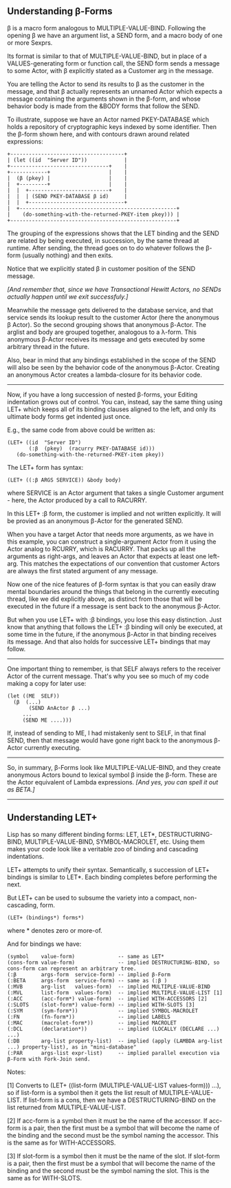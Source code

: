 Understanding β-Forms
---
β is a macro form analogous to MULTIPLE-VALUE-BIND. Following the opening β we have an argument list, a SEND form, and a macro body of one or more Sexprs. 

Its format is similar to that of MULTIPLE-VALUE-BIND, but in place of a VALUES-generating form or function call, the SEND form sends a message to some Actor, with β explicitly stated as a Customer arg in the message. 

You are telling the Actor to send its results to β as the customer in the message, and that β actually represents an unnamed Actor which expects a message containing the arguments shown in the β-form, and whose behavior body is made from the &BODY forms that follow the SEND.

To illustrate, suppose we have an Actor named PKEY-DATABASE which holds a repository of cryptographic keys indexed by some identifier. Then the β-form shown here, and with contours drawn around related expressions:

```
+-------------------------------------+
| (let ((id  "Server ID"))            |
+--------------------------------+    |
+------------+                   |    |
|  (β (pkey) |                   |    |
|  +---------+                   |    |
|  |  +--------------------------+    |
|  |  | (SEND PKEY-DATABASE β id)     |
|  |  +-------------------------------+
|  +---------------------------------------------------+
|    (do-something-with-the-returned-PKEY-item pkey))) |
+------------------------------------------------------+
```

The grouping of the expressions shows that the LET binding and the SEND are related by being executed, in succession, by the same thread at runtime. After sending, the thread goes on to do whatever follows the β-form (usually nothing) and then exits. 

Notice that we explicitly stated β in customer position of the SEND message. 

_[And remember that, since we have Transactional Hewitt Actors, no SENDs actually happen until we exit successfuly.]_

Meanwhile the message gets delivered to the database service, and that service sends its lookup result to the customer Actor (here the anonymous β Actor). So the second grouping shows that anonymous β-Actor. The arglist and body are grouped together, analogous to a λ-form. This anonymous β-Actor receives its message and gets executed by some arbitrary thread in the future.

Also, bear in mind that any bindings established in the scope of the SEND will also be seen by the behavior code of the anonymous β-Actor. Creating an anonymous Actor creates a lambda-closure for its behavior code.

---

Now, if you have a long succession of nested β-forms, your Editing indentation grows out of control. You can, instead, say the same thing using LET+ which keeps all of its binding clauses aligned to the left, and only its ultimate body forms get indented just once. 

E.g., the same code from above could be written as:
```
(LET+ ((id  "Server ID")
       (:β  (pkey)  (racurry PKEY-DATABASE id)))
   (do-something-with-the-returned-PKEY-item pkey))
```
The LET+ form has syntax:
```
(LET+ ((:β ARGS SERVICE)) &body body)
```
where SERVICE is an Actor argument that takes a single Customer argument - here, the Actor produced by a call to RACURRY. 

In this LET+ :β form, the customer is implied and not written explicitly. It will be provied as an anonymous β-Actor for the generated SEND.

When you have a target Actor that needs more arguments, as we have in this example, you can construct a single-argument Actor from it using the Actor analog to RCURRY, which is RACURRY. That packs up all the arguments as right-args, and leaves an Actor that expects at least one left-arg. This matches the expectations of our convention that customer Actors are always the first stated argument of any message.

Now one of the nice features of β-form syntax is that you can easily draw mental boundaries around the things that belong in the currently executing thread, like we did explicitly above, as distinct from those that will be executed in the future if a message is sent back to the anonymous β-Actor. 

But when you use LET+ with :β bindings, you lose this easy distinction. Just know that anything that follows the LET+ :β binding will only be executed, at some time in the future, if the anonymous β-Actor in that binding receives its message. And that also holds for successive LET+ bindings that may follow.

---

One important thing to remember, is that SELF always refers to the receiver Actor of the current message. That's why you see so much of my code making a copy for later use:
```
(let ((ME  SELF))
  (β  (...)
       (SEND AnActor β ...)
     ...
     (SEND ME ....)))
```

If, instead of sending to ME, I had mistakenly sent to SELF, in that final SEND, then that message would have gone right back to the anonymous β-Actor currently executing.

--- 

So, in summary, β-Forms look like MULTIPLE-VALUE-BIND, and they create anonymous Actors bound to lexical symbol β inside the β-form. These are the Actor equivalent of Lambda expressions. _[And yes, you can spell it out as BETA.]_

---


Understanding LET+
---

Lisp has so many different binding forms: LET, LET*, DESTRUCTURING-BIND, MULTIPLE-VALUE-BIND, SYMBOL-MACROLET, etc. Using them makes your code look like a veritable zoo of binding and cascading indentations. 

LET+ attempts to unify their syntax. Semantically, s succession of LET+ bindings is similar to LET*. Each binding completes before performing the next.

But LET+ can be used to subsume the variety into a compact, non-cascading, form.

```
(LET+ (bindings*) forms*)
```
where * denotes zero or more-of.

And for bindings we have:
```
(symbol    value-form)              -- same as LET*
(cons-form value-form)              -- implied DESTRUCTURING-BIND, so cons-form can represent an arbitrary tree.
(:β        args-form  service-form) -- implied β-Form
(:BETA     args-form  service-form) -- same as (:β )
(:MVB      arg-list   values-form)  -- implied MULTIPLE-VALUE-BIND
(:MVL      list-form  values-form)  -- implied MULTIPLE-VALUE-LIST [1]
(:ACC      (acc-form*) value-form)  -- implied WITH-ACCESSORS [2]
(:SLOTS    (slot-form*) value-form) -- implied WITH-SLOTS [3]
(:SYM      (sym-form*))             -- implied SYMBOL-MACROLET
(:FN       (fn-form*))              -- implied LABELS
(:MAC      (macrolet-form*))        -- implied MACROLET
(:DCL      (declaration*))          -- implied (LOCALLY (DECLARE ...) ...)
(:DB       arg-list property-list)  -- implied (apply (LAMBDA arg-list ...) property-list), as in "mini-database"
(:PAR      args-list expr-list)     -- implied parallel execution via β-Form with Fork-Join send.
```
Notes:

[1] Converts to (LET+ ((list-form (MULTIPLE-VALUE-LIST values-form))) ...), so if list-form is a symbol then it gets the list result of MULTIPLE-VALUE-LIST. If list-form is a cons, then we have a DESTRUCTURING-BIND on the list returned from MULTIPLE-VALUE-LIST.

[2] If acc-form is a symbol then it must be the name of the accessor. If acc-form is a pair, then the first must be a symbol that will become the name of the binding and the second must be the symbol naming the accessor. This is the same as for WITH-ACCESSORS.

[3] If slot-form is a symbol then it must be the name of the slot. If slot-form is a pair, then the first must be a symbol that will become the name of the binding and the second must be the symbol naming the slot. This is the same as for WITH-SLOTS.
